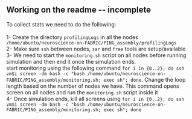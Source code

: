 ## Working on the readme -- incomplete 
To collect stats we need to do the following: </br> </br> 
1-  Create the directory `profilingLogs` in all the nodes `/home/ubuntu/neuroscience-on-FABRIC/PING_assembly/profilingLogs` </br>
2-  Make sure `ssh` between nodes, `sar` and `free` tools are setup/available </br>
3-  We need to start the `monitoring.sh` script on all nodes before running simulation and then end it once the simulation ends. </br> 
start monitoring using the following command `for i in {0..2}; do ssh vm$i screen -dm bash -c "bash /home/ubuntu/neuroscience-on-FABRIC/PING_assembly/monitoring.sh; exec sh"; done`. Change the loop length based on the number of nodes we have. This command opens screen on all nodes and run the `monitoring.sh` script inside it</br>
4- Once simulation ends, kill all screens using `for i in {0..2}; do ssh vm$i screen -dm bash -c "bash /home/ubuntu/neuroscience-on-FABRIC/PING_assembly/monitoring.sh; exec sh"; done`

